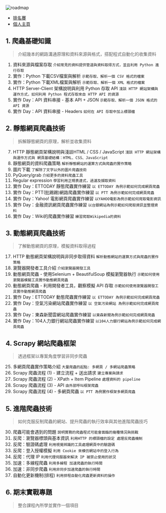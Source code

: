 ![roadmap](https://pycrawler.cupoy.com/images/learnWithCoachLogin.png)  

* [排名賽](https://pycrawler.cupoy.com/ranking/homeworkrank)   
* [個人主頁](https://pycrawler.cupoy.com/participator/84F13837/questions)  

## 1. 爬蟲基礎知識   
> 介紹幾本的網路溝通原理和資料來源與格式，搭配程式自動化的收集資料   
1. 資料來源與檔案存取 `介紹常見的資料提供管道與資料取得方式，並且利用 Python 進行存取`  
2. 實作：Python 下載CSV檔案與解析 `示範存取、解析一個 CSV 格式的檔案`   
3. 實作：Python 下載XML檔案與解析 `示範存取、解析一個 XML 格式的檔案`   
4. HTTP Server-Client 架構說明與利用 Python 存取 API `淺談 HTTP 網站架構與運作方式，如何利用 Python 程式存取來自 HTTP API 的資源`   
5. 實作 Day：API 資料串接 - 基本 API + JSON `示範存取、解析一個 JSON 格式的 API 資源` 
6. 實作 Day：API 資料串接 - Headers
`如何在 API 存取中加上標頭檔`

## 2. 靜態網頁爬蟲技術   
> 拆解靜態網頁的原理，解析並收集資料   
7. HTTP 靜態網頁架構說明與淺談HTML / CSS / JavaScript `淺談 HTTP 網站架構與運作方式與 網頁基礎結構：HTML、CSS、JavaScript`
8. 靜態網頁的資料爬蟲策略 `解析靜態網站的運算方式與爬蟲的實作策略`
9. 圖片下載 `了解除了文字以外的圖片爬蟲技術`
10. PyQuery/grab `介紹更多的資料爬蟲工具`
11. Regular expression `學習利用正規表達式，過濾及擷取資料`
12. 實作 Day：ETTODAY 靜態爬蟲實作練習 `以 ETTODAY 為例示範如何完成網頁爬蟲`
13. 實作 Day：PTT(批踢踢)網路爬蟲實作練習 `以 PTT 為例示範如何完成網頁爬蟲`
14. 實作 Day：Yahoo! 電影網頁爬蟲實作練習 `以YAHOO電影為例示範如何爬取電影資訊`
15. 實作 Day：金融資訊網頁爬蟲實作練習 `以台銀網站為例示範如何爬取資訊並整理資料`
16. 實作 Day：Wiki的爬蟲實作練習 `練習爬取Wikipedia的資料`


## 3. 動態網頁爬蟲技術
> 了解動態網頁的原理，模擬資料取得過程   
17. HTTP 動態網頁架構說明與非同步取得資料 `解析動態網站的運算方式與爬蟲的實作策略`
18. 瀏覽器開發者工具介紹 `介紹瀏覽器開發工具`
19. 動態網頁爬蟲 - 使用Selenium + BeautifulSoup 模擬瀏覽器執行 `示範如何使用瀏覽器模擬工具實作動態網頁爬蟲`
20. 動態網頁爬蟲 - 利用開發者工具，觀察模擬 API 存取 `示範如何使用瀏覽器開發工具實作動態網頁爬蟲`
21. 實作 Day：ETTODAY 動態爬蟲實作練習 `以 ETTODAY 為例示範如何完成網頁爬蟲`
22. 實作 Day：空氣污染網站爬蟲實作練習 `以 空氣污染網站 為例示範如何完成網頁爬蟲`
23. 實作 Day：東森新聞雲網站爬蟲實作練習 `以東森新聞為例示範如何完成網頁爬蟲`
24. 實作 Day：104人力銀行網站爬蟲實作練習 `以104人力銀行網站為例示範如何完成網頁爬蟲`

## 4. Scrapy 網站爬蟲框架  
> 透過框架以專案角度學習非同步爬蟲  
25. 多網頁爬蟲實作策略介紹 `大量爬蟲的起點: 多網頁 / 多網站爬蟲策略`
26. Scrapy 爬蟲流程 (1) - 建立流程 + 送出請求 `建立專案與請求`
27. Scrapy 爬蟲流程 (2) - XPath + Item Pipeline `處理資料的 pipeline`
28. Scrapy 爬蟲流程 (3) - API `由外部呼叫框架爬蟲`
29. Scrapy 爬蟲流程 (4) - 多網頁爬蟲 `以 PTT 為例實作框架多網頁爬蟲`

## 5. 進階爬蟲技術
> 如何克服反制爬蟲的網站、提升爬蟲的執行效率與其他進階爬蟲技巧
30. 爬蟲可能會遇到的問題 `說明實務的爬蟲程式可能會面臨的幾種情況與挑戰`  
31. 反爬：瀏覽器標頭與基本資訊 `利用HTTP 的標頭檔的設定 處理反爬蟲機制`
32. 反爬：驗證碼處理 `利用視覺辨識的工具處理網頁中的驗證碼`
33. 反爬：登入授權模擬 `利用 Cookie 來模仿網站中的登入行為`
34. 反爬：代理 IP `利用代理伺服器來解決 IP 被禁止使用的狀況`
35. 加速：多線程爬蟲 `利用多線程 加速爬蟲的執行時間`
36. 加速：非同步爬蟲 `利用非同步加速爬蟲的執行時間`
37. 自動化更新機制(排程) `利用排程自動化爬蟲更新資料的操作`

## 6. 期末實戰專題
> 整合課程內所學並實作一個項目   

